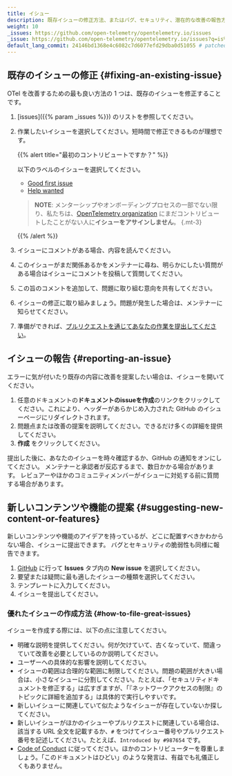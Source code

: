 ```yaml
---
title: イシュー
description: 既存イシューの修正方法、またはバグ、セキュリティ、潜在的な改善の報告方法
weight: 10
_issues: https://github.com/open-telemetry/opentelemetry.io/issues
_issue: https://github.com/open-telemetry/opentelemetry.io/issues?q=is%3Aissue+is%3Aopen+sort%3Aupdated-desc+label%3A
default_lang_commit: 24146bd1368e4c6082c7d6077efd29dba0d51055 # patched
---
```


## 既存のイシューの修正 {#fixing-an-existing-issue}

OTel を改善するための最も良い方法の 1 つは、既存のイシューを修正することです。

1. [issues]({{% param _issues %}}) のリストを参照してください。
2. 作業したいイシューを選択してください。短時間で修正できるものが理想です。

   <!-- prettier-ignore -->
   <a name="first-issue"></a>
   {{% alert title="最初のコントリビュートですか？" %}}

   以下のラベルのイシューを選択してください。

   - [Good first issue]
   - [Help wanted]

   <!-- prettier-ignore -->
   > **NOTE**: メンターシップやオンボーディングプロセスの一部でない限り、私たちは、[OpenTelemetry organization][org] にまだコントリビュートしたことがない人に**イシューをアサインしません**。
   {.mt-3}

   <!-- prettier-ignore -->
   [good first issue]: <{{% param _issue %}}%22good+first+issue%22>
   [help wanted]: <{{% param _issue %}}%3A%22help+wanted%22>
   [org]: https://github.com/open-telemetry

   {{% /alert %}}

3. イシューにコメントがある場合、内容を読んでください。
4. このイシューがまだ関係あるかをメンテナーに尋ね、明らかにしたい質問がある場合はイシューにコメントを投稿して質問してください。
5. この旨のコメントを追加して、問題に取り組む意向を共有してください。
6. イシューの修正に取り組みましょう。問題が発生した場合は、メンテナーに知らせてください。
7. 準備ができれば、[プルリクエストを通じてあなたの作業を提出してください](../pull-requests)。

## イシューの報告 {#reporting-an-issue}

エラーに気が付いたり既存の内容に改善を提案したい場合は、イシューを開いてください。

1. 任意のドキュメントの**ドキュメントのissueを作成**のリンクをクリックしてください。これにより、ヘッダーがあらかじめ入力された GitHub のイシューページにリダイレクトされます。
2. 問題点または改善の提案を説明してください。できるだけ多くの詳細を提供してください。
3. **作成** をクリックしてください。

提出した後に、あなたのイシューを時々確認するか、GitHub の通知をオンにしてください。
メンテナーと承認者が反応するまで、数日かかる場合があります。
レビュアーやほかのコミュニティメンバーがイシューに対処する前に質問する場合があります。

## 新しいコンテンツや機能の提案 {#suggesting-new-content-or-features}

新しいコンテンツや機能のアイデアを持っているが、どこに配置すべきかわからない場合、イシューに提出できます。
バグとセキュリティの脆弱性も同様に報告できます。

1. [GitHub](https://github.com/open-telemetry/opentelemetry.io/issues/new/) に行って **Issues** タブ内の **New issue** を選択してください。
2. 要望または疑問に最も適したイシューの種類を選択してください。
3. テンプレートに入力してください。
4. イシューを提出してください。

### 優れたイシューの作成方法 {#how-to-file-great-issues}

イシューを作成する際には、以下の点に注意してください。

- 明確な説明を提供してください。何が欠けていて、古くなっていて、間違っていて改善を必要としているのか説明してください。
- ユーザーへの具体的な影響を説明してください。
- イシューの範囲は合理的な範囲に制限してください。問題の範囲が大きい場合は、小さなイシューに分割してください。たとえば、「セキュリティドキュメントを修正する」は広すぎますが、「『ネットワークアクセスの制限』のトピックに詳細を追加する」は具体的で実行しやすいです。
- 新しいイシューに関連していて似たようなイシューが存在していないか探してください。
- 新しいイシューがほかのイシューやプルリクエストに関連している場合は、該当する URL 全文を記載するか、`#` をつけてイシュー番号やプルリクエスト番号を記述してください。たとえば、`Introduced by #987654` です。
- [Code of Conduct](https://github.com/open-telemetry/community/blob/main/code-of-conduct.md) に従ってください。ほかのコントリビューターを尊重しましょう。「このドキュメントはひどい」のような発言は、有益でも礼儀正しくもありません。

